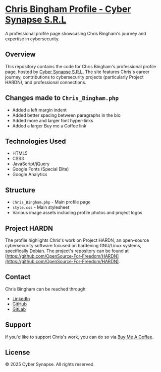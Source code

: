 # [Chris Bingham Profile - Cyber Synapse S.R.L](https://cybersynapse.ro/Chris_Bingham.php)

A professional profile page showcasing Chris Bingham's journey and expertise in cybersecurity.

## Overview

This repository contains the code for Chris Bingham's professional profile page, hosted by [Cyber Synapse S.R.L.](https://cybersynapse.ro/) The site features Chris's career journey, contributions to cybersecurity projects (particularly Project HARDN), and professional connections.

## Changes made to `Chris_Bingham.php`

- Added a left margin indent
- Added better spacing between paragraphs in the bio
- Added more and larger font hyper-links 
- Added a larger Buy me a Coffee link

## Technologies Used

- HTML5
- CSS3
- JavaScript/jQuery
- Google Fonts (Special Elite)
- Google Analytics

## Structure

- `Chris_Bingham.php` - Main profile page
- `style.css` - Main stylesheet
- Various image assets including profile photos and project logos

## Project HARDN

The profile highlights Chris's work on Project HARDN, an open-source cybersecurity software focused on hardening GNU/Linux systems, specifically Debian. The project's repository can be found at 
<br>
[https://github.com/OpenSource-For-Freedom/HARDN](https://github.com/OpenSource-For-Freedom/HARDN).

## Contact

Chris Bingham can be reached through:
- [LinkedIn](http://www.linkedin.com/in/chris-bingham-info)
- [GitHub](https://github.com/LinuxUser255)
- [GitLab](https://gitlab.com/LinuxUser255)

## Support

If you'd like to support Chris's work, you can do so via [Buy Me A Coffee](https://buymeacoffee.com/chrisbingh8).

## License

© 2025 Cyber Synapse. All rights reserved.